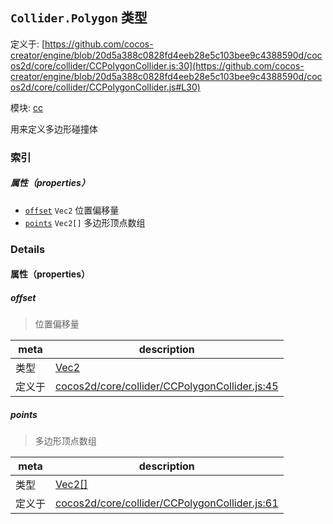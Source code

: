 ## `Collider.Polygon` 类型


定义于: [https://github.com/cocos-creator/engine/blob/20d5a388c0828fd4eeb28e5c103bee9c4388590d/cocos2d/core/collider/CCPolygonCollider.js:30](https://github.com/cocos-creator/engine/blob/20d5a388c0828fd4eeb28e5c103bee9c4388590d/cocos2d/core/collider/CCPolygonCollider.js#L30)

模块: [cc](../modules/cc.md)


用来定义多边形碰撞体


### 索引

##### 属性（properties）

  - [`offset`](#offset) `Vec2` 位置偏移量
  - [`points`](#points) `Vec2[]` 多边形顶点数组





### Details


#### 属性（properties）


##### offset

> 位置偏移量

| meta | description |
|------|-------------|
| 类型 | <a href="../classes/Vec2.html" class="crosslink">Vec2</a> |
| 定义于 | [cocos2d/core/collider/CCPolygonCollider.js:45](https://github.com/cocos-creator/engine/blob/20d5a388c0828fd4eeb28e5c103bee9c4388590d/cocos2d/core/collider/CCPolygonCollider.js#L45) |



##### points

> 多边形顶点数组

| meta | description |
|------|-------------|
| 类型 | <a href="../classes/Vec2.html" class="crosslink">Vec2[]</a> |
| 定义于 | [cocos2d/core/collider/CCPolygonCollider.js:61](https://github.com/cocos-creator/engine/blob/20d5a388c0828fd4eeb28e5c103bee9c4388590d/cocos2d/core/collider/CCPolygonCollider.js#L61) |






